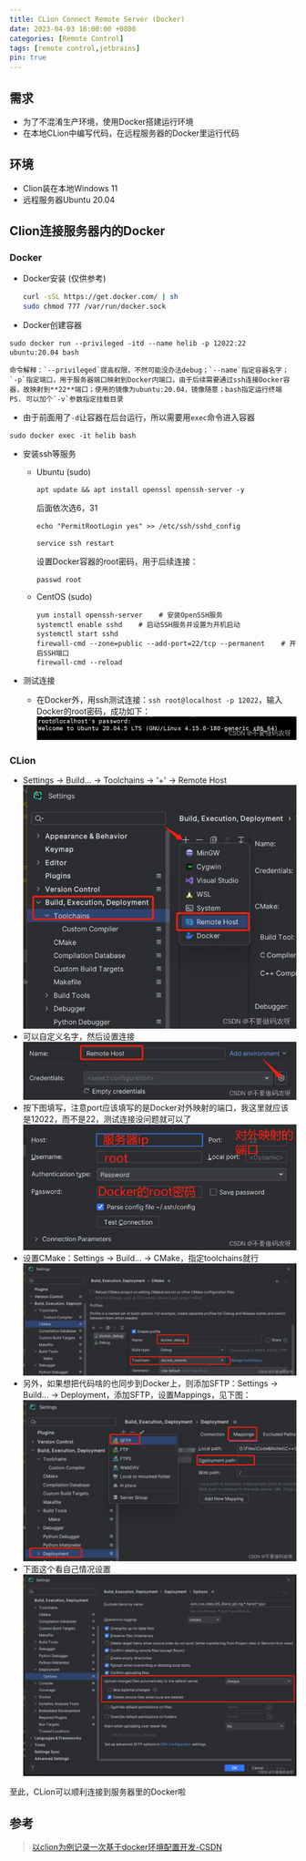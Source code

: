 ```yaml
---
title: CLion Connect Remote Server (Docker)
date: 2023-04-03 16:00:00 +0800
categories: [Remote Control]
tags: [remote control,jetbrains]
pin: true
---
```



## 需求
- 为了不混淆生产环境，使用Docker搭建运行环境
- 在本地CLion中编写代码，在远程服务器的Docker里运行代码

## 环境

- Clion装在本地Windows 11
- 远程服务器Ubuntu 20.04

## Clion连接服务器内的Docker


### Docker

- Docker安装 (仅供参考)

  ```bash
  curl -sSL https://get.docker.com/ | sh
  sudo chmod 777 /var/run/docker.sock
  ```

- Docker创建容器
```shell
sudo docker run --privileged -itd --name helib -p 12022:22 ubuntu:20.04 bash
```
	命令解释：`--privileged`提高权限，不然可能没办法debug；`--name`指定容器名字；`-p`指定端口，用于服务器端口映射到Docker内端口，由于后续需要通过ssh连接Docker容器，故映射到**22**端口；使用的镜像为ubuntu:20.04，镜像随意；bash指定运行终端
	PS. 可以加个`-v`参数指定挂载目录
	
- 由于前面用了`-d`让容器在后台运行，所以需要用`exec`命令进入容器
```shell
sudo docker exec -it helib bash
```
	
- 安装ssh等服务

  - Ubuntu (sudo)
    ```shell
    apt update && apt install openssl openssh-server -y
    ```
    后面依次选6，31
    ```shell
    echo "PermitRootLogin yes" >> /etc/ssh/sshd_config
    ```
    ```shell
    service ssh restart
    ```
    设置Docker容器的root密码，用于后续连接：
    ```shell
    passwd root
    ```
  
  - CentOS (sudo)
  
    ```shell
    yum install openssh-server    # 安装OpenSSH服务
    systemctl enable sshd    # 启动SSH服务并设置为开机启动
    systemctl start sshd
    firewall-cmd --zone=public --add-port=22/tcp --permanent    # 开启SSH端口
    firewall-cmd --reload
    ```
  
- 测试连接

  - 在Docker外，用ssh测试连接：`ssh root@localhost -p 12022`，输入Docker的root密码，成功如下：![welcome](/assets/img/posts/f7b4d81a3d22432b8bcb8662ef8aecea.png)



### CLion

- Settings -> Build... -> Toolchains -> '+' -> Remote Host
![settings](/assets/img/posts/165066cf44de4621836de6525e2f106e.png)
- 可以自定义名字，然后设置连接
![config](/assets/img/posts/7f1c778c2502492fb30ec445d8c310c1.png)
- 按下图填写，注意port应该填写的是Docker对外映射的端口，我这里就应该是12022，而不是22，测试连接没问题就可以了
![在这里插入图片描述](/assets/img/posts/6bc130135b2b452ba2fa3fd1b23cd6cc.png)
- 设置CMake：Settings -> Build... -> CMake，指定toolchains就行
![cmake-settings](/assets/img/posts/f6a0655272d7428195783316d781e3bb.png)
- 另外，如果想把代码啥的也同步到Docker上，则添加SFTP：Settings -> Build... -> Deployment，添加SFTP，设置Mappings，见下图：
![sftp](/assets/img/posts/21b2dfac7ffe465ea945082dbbbc8d3a.png)
- 下面这个看自己情况设置
![upload](/assets/img/posts/f4ec534460254a08b08ab16047b5f6df.png)

至此，CLion可以顺利连接到服务器里的Docker啦




## 参考
> [以clion为例记录一次基于docker环境配置开发-CSDN](https://blog.csdn.net/xiaomu_347/article/details/126762754)
